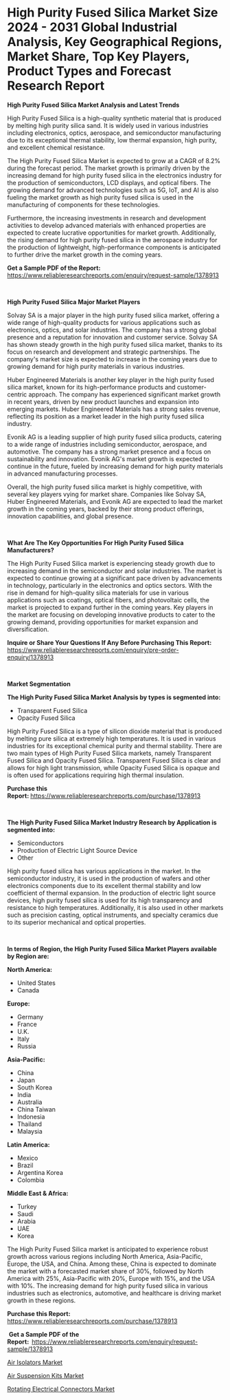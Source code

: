 <p><h1>High Purity Fused Silica Market Size 2024 - 2031 Global Industrial Analysis, Key Geographical Regions, Market Share, Top Key Players, Product Types and Forecast Research Report</h1></p><p><strong>High Purity Fused Silica Market Analysis and Latest Trends</strong></p>
<p><p>High Purity Fused Silica is a high-quality synthetic material that is produced by melting high purity silica sand. It is widely used in various industries including electronics, optics, aerospace, and semiconductor manufacturing due to its exceptional thermal stability, low thermal expansion, high purity, and excellent chemical resistance.</p><p>The High Purity Fused Silica Market is expected to grow at a CAGR of 8.2% during the forecast period. The market growth is primarily driven by the increasing demand for high purity fused silica in the electronics industry for the production of semiconductors, LCD displays, and optical fibers. The growing demand for advanced technologies such as 5G, IoT, and AI is also fueling the market growth as high purity fused silica is used in the manufacturing of components for these technologies.</p><p>Furthermore, the increasing investments in research and development activities to develop advanced materials with enhanced properties are expected to create lucrative opportunities for market growth. Additionally, the rising demand for high purity fused silica in the aerospace industry for the production of lightweight, high-performance components is anticipated to further drive the market growth in the coming years.</p></p>
<p><strong>Get a Sample PDF of the Report:&nbsp;</strong> <a href="https://www.reliableresearchreports.com/enquiry/request-sample/1378913">https://www.reliableresearchreports.com/enquiry/request-sample/1378913</a></p>
<p>&nbsp;</p>
<p><strong>High Purity Fused Silica Major Market Players</strong></p>
<p><p>Solvay SA is a major player in the high purity fused silica market, offering a wide range of high-quality products for various applications such as electronics, optics, and solar industries. The company has a strong global presence and a reputation for innovation and customer service. Solvay SA has shown steady growth in the high purity fused silica market, thanks to its focus on research and development and strategic partnerships. The company's market size is expected to increase in the coming years due to growing demand for high purity materials in various industries.</p><p>Huber Engineered Materials is another key player in the high purity fused silica market, known for its high-performance products and customer-centric approach. The company has experienced significant market growth in recent years, driven by new product launches and expansion into emerging markets. Huber Engineered Materials has a strong sales revenue, reflecting its position as a market leader in the high purity fused silica industry.</p><p>Evonik AG is a leading supplier of high purity fused silica products, catering to a wide range of industries including semiconductor, aerospace, and automotive. The company has a strong market presence and a focus on sustainability and innovation. Evonik AG's market growth is expected to continue in the future, fueled by increasing demand for high purity materials in advanced manufacturing processes.</p><p>Overall, the high purity fused silica market is highly competitive, with several key players vying for market share. Companies like Solvay SA, Huber Engineered Materials, and Evonik AG are expected to lead the market growth in the coming years, backed by their strong product offerings, innovation capabilities, and global presence.</p></p>
<p>&nbsp;</p>
<p><strong>What Are The Key Opportunities For High Purity Fused Silica Manufacturers?</strong></p>
<p><p>The High Purity Fused Silica market is experiencing steady growth due to increasing demand in the semiconductor and solar industries. The market is expected to continue growing at a significant pace driven by advancements in technology, particularly in the electronics and optics sectors. With the rise in demand for high-quality silica materials for use in various applications such as coatings, optical fibers, and photovoltaic cells, the market is projected to expand further in the coming years. Key players in the market are focusing on developing innovative products to cater to the growing demand, providing opportunities for market expansion and diversification.</p></p>
<p><strong>Inquire or Share Your Questions If Any Before Purchasing This Report:</strong> <a href="https://www.reliableresearchreports.com/enquiry/pre-order-enquiry/1378913">https://www.reliableresearchreports.com/enquiry/pre-order-enquiry/1378913</a></p>
<p>&nbsp;</p>
<p><strong>Market Segmentation</strong></p>
<p><strong>The High Purity Fused Silica Market Analysis by types is segmented into:</strong></p>
<p><ul><li>Transparent Fused Silica</li><li>Opacity Fused Silica</li></ul></p>
<p><p>High Purity Fused Silica is a type of silicon dioxide material that is produced by melting pure silica at extremely high temperatures. It is used in various industries for its exceptional chemical purity and thermal stability. There are two main types of High Purity Fused Silica markets, namely Transparent Fused Silica and Opacity Fused Silica. Transparent Fused Silica is clear and allows for high light transmission, while Opacity Fused Silica is opaque and is often used for applications requiring high thermal insulation.</p></p>
<p><strong>Purchase this Report:&nbsp;</strong><a href="https://www.reliableresearchreports.com/purchase/1378913">https://www.reliableresearchreports.com/purchase/1378913</a></p>
<p>&nbsp;</p>
<p><strong>The High Purity Fused Silica Market Industry Research by Application is segmented into:</strong></p>
<p><ul><li>Semiconductors</li><li>Production of Electric Light Source Device</li><li>Other</li></ul></p>
<p><p>High purity fused silica has various applications in the market. In the semiconductor industry, it is used in the production of wafers and other electronics components due to its excellent thermal stability and low coefficient of thermal expansion. In the production of electric light source devices, high purity fused silica is used for its high transparency and resistance to high temperatures. Additionally, it is also used in other markets such as precision casting, optical instruments, and specialty ceramics due to its superior mechanical and optical properties.</p></p>
<p>&nbsp;</p>
<p><strong>In terms of Region, the High Purity Fused Silica Market Players available by Region are:</strong></p>
<p>
    <p> <strong> North America: </strong>
        <ul>
            <li>United States</li>
            <li>Canada</li>
        </ul>
        </p> 
    <p> <strong> Europe: </strong>
        <ul>
            <li>Germany</li>
            <li>France</li>
            <li>U.K.</li>
            <li>Italy</li>
            <li>Russia</li>
        </ul>
        </p> 
    <p> <strong> Asia-Pacific: </strong>
        <ul>
            <li>China</li>
            <li>Japan</li>
            <li>South Korea</li>
            <li>India</li>
            <li>Australia</li>
            <li>China Taiwan</li>
            <li>Indonesia</li>
            <li>Thailand</li>
            <li>Malaysia</li>
        </ul>
        </p> 
    <p> <strong> Latin America: </strong>
        <ul>
            <li>Mexico</li>
            <li>Brazil</li>
            <li>Argentina Korea</li>
            <li>Colombia</li>
        </ul>
        </p> 
    <p> <strong> Middle East & Africa: </strong>
        <ul>
            <li>Turkey</li>
            <li>Saudi</li>
            <li>Arabia</li>
            <li>UAE</li>
            <li>Korea</li>
        </ul>
    </p>
    </p>
<p><p>The High Purity Fused Silica market is anticipated to experience robust growth across various regions including North America, Asia-Pacific, Europe, the USA, and China. Among these, China is expected to dominate the market with a forecasted market share of 30%, followed by North America with 25%, Asia-Pacific with 20%, Europe with 15%, and the USA with 10%. The increasing demand for high purity fused silica in various industries such as electronics, automotive, and healthcare is driving market growth in these regions.</p></p>
<p><strong>Purchase this Report: </strong><a href="https://www.reliableresearchreports.com/purchase/1378913">https://www.reliableresearchreports.com/purchase/1378913</a></p>
<p>&nbsp;<strong>Get a Sample PDF of the Report:&nbsp;&nbsp;</strong><a href="https://www.reliableresearchreports.com/enquiry/request-sample/1378913">https://www.reliableresearchreports.com/enquiry/request-sample/1378913</a></p>
<p><strong></strong></p>
<p><p><a href="https://view.publitas.com/reportprime-1/decoding-the-air-isolators-market-a-deep-dive-into-the-latest-market-trends-market-segmentation-and-competitive-analysis/">Air Isolators Market</a></p><p><a href="https://view.publitas.com/reportprime-1/global-air-suspension-kits-market-by-types-applications-and-major-players-with-regional-growth-rate-analysis-and-development-situation-from-2023-to-2030/">Air Suspension Kits Market</a></p><p><a href="https://view.publitas.com/reportprime-1/rotating-electrical-connectors-market-size-share-trends-analysis-report-by-application-regional-outlook-competitive-strategies-and-segment-forecasts-2023-2030/">Rotating Electrical Connectors Market</a></p></p>